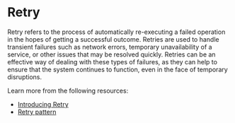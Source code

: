 # Retry

Retry refers to the process of automatically re-executing a failed operation in the hopes of getting a successful outcome. Retries are used to handle transient failures such as network errors, temporary unavailability of a service, or other issues that may be resolved quickly. Retries can be an effective way of dealing with these types of failures, as they can help to ensure that the system continues to function, even in the face of temporary disruptions.

Learn more from the following resources:

- [Introducing Retry](https://engineering.grab.com/designing-resilient-systems-part-2)
- [Retry pattern](https://learn.microsoft.com/en-us/azure/architecture/patterns/retry)